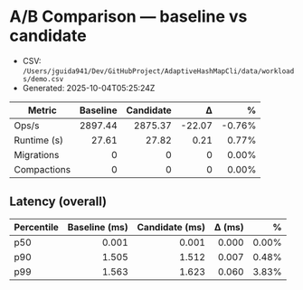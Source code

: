 # A/B Comparison — baseline vs candidate

* CSV: `/Users/jguida941/Dev/GitHubProject/AdaptiveHashMapCli/data/workloads/demo.csv`
* Generated: 2025-10-04T05:25:24Z

| Metric | Baseline | Candidate | Δ | % |
|---|---:|---:|---:|---:|
| Ops/s | 2897.44 | 2875.37 | -22.07 | -0.76% |
| Runtime (s) | 27.61 | 27.82 | 0.21 | 0.77% |
| Migrations | 0 | 0 | 0 | 0.00% |
| Compactions | 0 | 0 | 0 | 0.00% |

## Latency (overall)

| Percentile | Baseline (ms) | Candidate (ms) | Δ (ms) | % |
|---|---:|---:|---:|---:|
| p50 | 0.001 | 0.001 | 0.000 | 0.00% |
| p90 | 1.505 | 1.512 | 0.007 | 0.48% |
| p99 | 1.563 | 1.623 | 0.060 | 3.83% |
